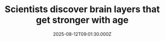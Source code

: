 ---
title: "Scientists discover brain layers that get stronger with age"
date: 2025-08-12T09:01:30.000Z
category: Health
externalLink: "https://www.sciencedaily.com/releases/2025/08/250811104229.htm"
image: ""
excerpt: "Researchers have discovered that parts of the human brain age more slowly than previously thought—particularly in the region that processes touch. By using ultra-high-resolution brain scans, they found that while some layers of the cerebral cortex thin with age, others remain stable or even grow thicker, suggesting remarkable adaptability. This layered resilience could explain why certain skills endure into old…"
---